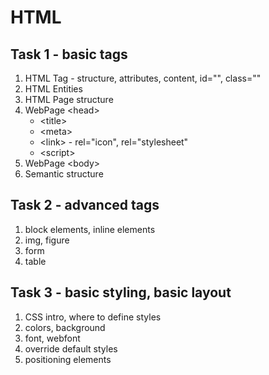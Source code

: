 # HTML

## Task 1 - basic tags

 1. HTML Tag - structure, attributes, content, id="", class=""
 2. HTML Entities
 3. HTML Page structure
 4. WebPage &lt;head&gt;
    - &lt;title&gt;
    - &lt;meta&gt;
    - &lt;link&gt; - rel="icon", rel="stylesheet"
    - &lt;script&gt;
 5. WebPage &lt;body&gt;
 6. Semantic structure
 
 ## Task 2 - advanced tags

 1. block elements, inline elements
 2. img, figure
 3. form
 4. table

 ## Task 3 - basic styling, basic layout

 1. CSS intro, where to define styles
 2. colors, background
 3. font, webfont
 4. override default styles
 5. positioning elements
